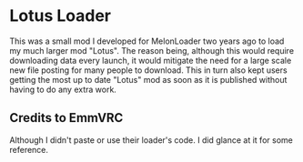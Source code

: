 # Lotus Loader

This was a small mod I developed for MelonLoader two years ago to load my much larger mod "Lotus".
The reason being, although this would require downloading data every launch, it would mitigate the need for a large scale new file posting for many people to download. This in turn also kept users getting the most up to date "Lotus" mod as soon as it is published without having to do any extra work.

## Credits to EmmVRC
Although I didn't paste or use their loader's code. I did glance at it for some reference.
